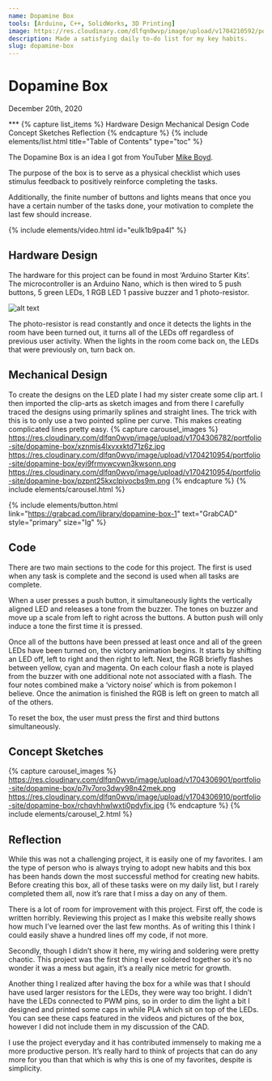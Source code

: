 ```yaml
---
name: Dopamine Box
tools: [Arduino, C++, SolidWorks, 3D Printing]
image: https://res.cloudinary.com/dlfqn0wvp/image/upload/v1704210592/portfolio-site/dopamine-box/yh5e4exbz4msunf995nl.png
description: Made a satisfying daily to-do list for my key habits.
slug: dopamine-box
---
```


# Dopamine Box
<p class="post-metadata text-muted">
  December 20th, 2020
</p>
***
{% capture list_items %}
Hardware Design
Mechanical Design
Code
Concept Sketches
Reflection
{% endcapture %}
{% include elements/list.html title="Table of Contents" type="toc" %}

The Dopamine Box is an idea I got from YouTuber [Mike Boyd](https://www.youtube.com/watch?v=JJeQIXBdVuk). 

The purpose of the box is to serve as a physical checklist which uses stimulus feedback to positively reinforce completing the tasks. 

Additionally, the finite number of buttons and lights means that once you have a certain number of the tasks done, your motivation to complete the last few should increase. 

{% include elements/video.html id="euIk1b9pa4I" %}

## Hardware Design
The hardware for this project can be found in most ‘Arduino Starter Kits’. The microcontroller is an Arduino Nano, which is then wired to 5 push buttons, 5 green LEDs, 1 RGB LED  1 passive buzzer and 1 photo-resistor.

![alt text](https://res.cloudinary.com/dlfqn0wvp/image/upload/v1704210978/portfolio-site/dopamine-box/ue5j4u3wfoqyfxqnym8a.jpg "Kill switch hardware")

The photo-resistor is read constantly and once it detects the lights in the room have been turned out, it turns all of the LEDs off regardless of previous user activity. When the lights in the room come back on, the LEDs that were previously on, turn back on.

## Mechanical Design
To create the designs on the LED plate I had my sister create some clip art. I then imported the clip-arts as sketch images  and from there I carefully traced the designs using primarily splines and straight lines. The trick with this is to only use a two pointed spline per curve. This makes creating complicated lines pretty easy.
{% capture carousel_images %}
https://res.cloudinary.com/dlfqn0wvp/image/upload/v1704306782/portfolio-site/dopamine-box/xznmis4lxvxxktd71z6z.jpg
https://res.cloudinary.com/dlfqn0wvp/image/upload/v1704210954/portfolio-site/dopamine-box/eyi9frmywcvwn3kwsonn.png
https://res.cloudinary.com/dlfqn0wvp/image/upload/v1704210954/portfolio-site/dopamine-box/pzpnt25kxclpivocbs9m.png
{% endcapture %}
{% include elements/carousel.html %}

{% include elements/button.html link="https://grabcad.com/library/dopamine-box-1" text="GrabCAD" style="primary" size="lg" %}

## Code
There are two main sections to the code for this project. The first is used when any task is complete and the second is used when all tasks are complete.

When a user presses a push button, it simultaneously lights the vertically aligned LED and releases a tone from the buzzer. The tones on buzzer and move up a scale from left to right across the buttons. A button push will only induce a tone the first time it is pressed. 

Once all of the buttons have been pressed at least once and all of the green LEDs have been turned on, the victory animation begins. It starts by shifting an LED off, left to right and then right to left. Next, the RGB briefly flashes between yellow, cyan and magenta. On each colour flash a note is played from the buzzer with one additional note not associated with a flash. The four notes combined make a ‘victory noise’ which is from pokemon I believe. Once the animation is finished the RGB is left on green to match all of the others.

To reset the box, the user must press the first and third buttons simultaneously.

## Concept Sketches
{% capture carousel_images %}
https://res.cloudinary.com/dlfqn0wvp/image/upload/v1704306901/portfolio-site/dopamine-box/p7lv7oro3dwy98n42mek.png
https://res.cloudinary.com/dlfqn0wvp/image/upload/v1704306910/portfolio-site/dopamine-box/rchqvhhwlwxti0pdyfix.jpg
{% endcapture %}
{% include elements/carousel_2.html %}

## Reflection
While this was not a challenging project, it is easily one of my favorites. I am the type of person who is always trying to adopt new habits and this box has been hands down the most successful method for creating new habits. Before creating this box, all of these tasks were on my daily list, but I rarely completed them all, now it’s rare that I miss a day on any of them. 

There is a lot of room for improvement with this project. First off, the code is written horribly. Reviewing this project as I make this website really shows how much I’ve learned over the last few months. As of writing this I think I could easily shave a hundred lines off my code, if not more.

Secondly, though I didn’t show it here,  my wiring and soldering were pretty chaotic. This project was the first thing I ever soldered together so it’s no wonder it was a mess but again, it’s a really nice metric for growth.

Another thing I realized after having the box for a while was that I should have used  larger resistors for the LEDs, they were way too bright. I didn’t have the LEDs connected to PWM pins, so in order to dim the light a bit I designed and printed some caps in while PLA which sit on top of the LEDs. You can see these caps featured in the videos and pictures of the box, however I did not include them in my discussion of the CAD. 

I use the project everyday and it has contributed immensely to making me a more productive person. It’s really hard to think of projects that can do any more for you than that which is why this is one of my favorites, despite is simplicity.

